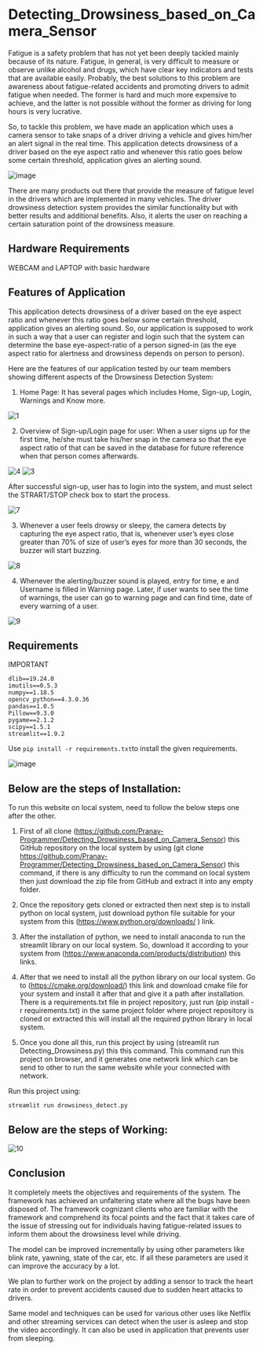 # Detecting_Drowsiness_based_on_Camera_Sensor

Fatigue is a safety problem that has not yet been deeply tackled mainly because of its nature. Fatigue, in general, is very difficult to measure or observe unlike alcohol and drugs, which have clear key indicators and tests that are available easily. Probably, the best solutions to this problem are awareness about fatigue-related accidents and promoting drivers to admit fatigue when needed. The former is hard and much more expensive to achieve, and the latter is not possible without the former as driving for long hours is very lucrative.

So, to tackle this problem, we have made an application which uses a camera sensor to take snaps of a driver driving a vehicle and gives him/her an alert signal in the real time. This application detects drowsiness of a driver based on the eye aspect ratio and whenever this ratio goes below some certain threshold, application gives an alerting sound.

![image](https://user-images.githubusercontent.com/79044490/202811431-77a6fa76-693d-4a55-aa3c-16ededd10d11.png)

There are many products out there that provide the measure of fatigue level in the drivers which are implemented in many vehicles. The driver drowsiness detection system provides the similar functionality but with better results and additional benefits. Also, it alerts the user on reaching a certain saturation point of the drowsiness measure.

## Hardware Requirements
WEBCAM and LAPTOP with basic hardware


## Features of Application

This application detects drowsiness of a driver based on the eye aspect ratio and whenever this ratio goes below some certain threshold, application gives an alerting sound. So, our application is supposed to work in such a way that a user can register and login such that the system can determine the base eye-aspect-ratio of a person signed-in (as the eye aspect ratio for alertness and drowsiness depends on person to person).

Here are the features of our application tested by our team members showing different aspects of the Drowsiness Detection System:

1.	Home Page: It has several pages which includes Home, Sign-up, Login, Warnings and Know more.

![1](https://user-images.githubusercontent.com/79044490/202721074-288ebc3c-f494-4fcf-96f9-4e794bd5183c.png)

2.	Overview of Sign-up/Login page for user: When a user signs up for the first time, he/she must take his/her snap in the camera so that the eye aspect ratio of that can be saved in the database for future reference when that person comes afterwards.

![4](https://user-images.githubusercontent.com/79044490/202721207-f6be1737-4ed7-4c77-957f-5adbaed6f601.png)
![3](https://user-images.githubusercontent.com/79044490/202721166-f35ad40f-dc3e-4b89-82b0-f82b1b54a4be.png)

After successful sign-up, user has to login into the system, and must select the STRART/STOP check box to start the process.

![7](https://user-images.githubusercontent.com/79044490/202721298-b68df2be-a20c-43b9-a004-813bb97aedb3.png)

3.	Whenever a user feels drowsy or sleepy, the camera detects by capturing the eye aspect ratio, that is, whenever user’s eyes close greater than 70% of size of user’s eyes for more than 30 seconds, the buzzer will start buzzing.

![8](https://user-images.githubusercontent.com/79044490/202721321-93087610-f67b-47a7-a955-974742619132.png)

4.	Whenever the alerting/buzzer sound is played, entry for time, e and Username is filled in Warning page. Later, if user wants to see the time of warnings, the user can go to warning page and can find time, date of every warning of a user.

![9](https://user-images.githubusercontent.com/79044490/202721343-3d4971ea-d7c3-468c-bc72-005fbf9e0bff.png)

 
 ## Requirements
 
IMPORTANT

    dlib==19.24.0
    imutils==0.5.3
    numpy==1.18.5
    opencv_python==4.3.0.36
    pandas==1.0.5
    Pillow==9.3.0
    pygame==2.1.2
    scipy==1.5.1
    streamlit==1.9.2

Use `pip install -r requirements.txt`to install the given requirements.

![image](https://user-images.githubusercontent.com/79044490/202812172-41c62f89-ed68-42da-9300-1f1fdc609a23.png)


## Below are the steps of Installation:

To run this website on local system, need to follow the below steps one after the other.
1.	First of all clone (https://github.com/Pranav-Programmer/Detecting_Drowsiness_based_on_Camera_Sensor) this GitHub repository on the local system by using (git clone https://github.com/Pranav-Programmer/Detecting_Drowsiness_based_on_Camera_Sensor) this command, if there is any difficulty to run the command on local system then just download the zip file from GitHub and extract it into any empty folder.

2.	Once the repository gets cloned or extracted then next step is to install python on local system, just download python file suitable for your system from this (https://www.python.org/downloads/ ) link.

3.	After the installation of python, we need to install anaconda to run the streamlit library on our local system. So, download it according to your system from (https://www.anaconda.com/products/distribution) this links. 

4.	After that we need to install all the python library on our local system. Go to (https://cmake.org/download/) this link and download cmake file for your system and install it after that and give it a path after installation. There is a requirements.txt file in project repository, just run (pip install -r requirements.txt) in the same project folder where project repository is cloned or extracted this will install all the required python library in local system.

5.	Once you done all this, run this project by using (streamlit run Detecting_Drowsiness.py) this this command. This command run this project on browser, and it generates one network link which can be send to other to run the same website while your connected with network.

Run this project using:

    streamlit run drowsiness_detect.py
    
## Below are the steps of Working:

![10](https://user-images.githubusercontent.com/79044490/202721371-8e731d9f-3e41-42e5-961d-9ee3534e3605.png)

##    Conclusion

It completely meets the objectives and requirements of the system. The framework has achieved an unfaltering state where all the bugs have been disposed of. The framework cognizant clients who are familiar with the framework and comprehend its focal points and the fact that it takes care of the issue of stressing out for individuals having fatigue-related issues to inform them about the drowsiness level while driving.

The model can be improved incrementally by using other parameters like blink rate, yawning, state of the car, etc. If all these parameters are used it can improve the accuracy by a lot. 

We plan to further work on the project by adding a sensor to track the heart rate in order to prevent accidents caused due to sudden heart attacks to drivers. 

Same model and techniques can be used for various other uses like Netflix and other streaming services can detect when the user is asleep and stop the video accordingly. It can also be used in application that prevents user from sleeping.


